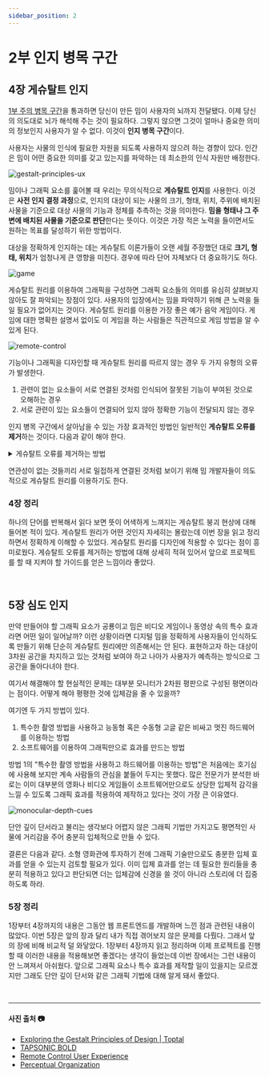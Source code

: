```yaml
---
sidebar_position: 2
---
```


# 2부 인지 병목 구간

## 4장 게슈탈트 인지

[1부 주의 병목 구간](https://deeming-reading.vercel.app/bottlenecks/the-bottlenecks-of-attention/)을 통과하면 당신이 만든 밈이 사용자의 뇌까지 전달됐다. 이제 당신의 의도대로 뇌가 해석해 주는 것이 필요하다. 그렇지 않으면 그것이 얼마나 중요한 의미의 정보인지 사용자가 알 수 없다. 이것이 **인지 병목 구간**이다.

사용자는 사물의 인식에 필요한 자원을 되도록 사용하지 않으려 하는 경향이 있다. 인간은 밈이 어떤 중요한 의미를 갖고 있는지를 파악하는 데 최소한의 인식 자원만 배정한다.

![gestalt-principles-ux](./images/gestalt-principles-ux.png)

밈이나 그래픽 요소를 훑어볼 때 우리는 무의식적으로 **게슈탈트 인지**를 사용한다. 이것은 **사전 인지 결정 과정**으로, 인지의 대상이 되는 사물의 크기, 형태, 위치, 주위에 배치된 사물을 기준으로 대상 사물의 기능과 정체를 추측하는 것을 의미한다. **밈을 형태나 그 주변에 배치된 사물을 기준으로 판단**한다는 뜻이다. 이것은 가장 적은 노력을 들이면서도 원하는 목표를 달성하기 위한 방법이다.

대상을 정확하게 인지하는 데는 게슈탈트 이론가들이 오랜 세월 주장했던 대로 **크기, 형태, 위치**가 엄청나게 큰 영향을 미친다. 경우에 따라 단어 자체보다 더 중요하기도 하다.

![game](./images/game.png)

게슈탈트 원리를 이용하여 그래픽을 구성하면 그래픽 요소들의 의미를 유심히 살펴보지 않아도 잘 파악되는 장점이 있다. 사용자의 입장에서는 밈을 파악하기 위해 큰 노력을 들일 필요가 없어지는 것이다. 게슈탈트 원리를 이용한 가장 좋은 예가 음악 게임이다. 게임에 대한 명확한 설명서 없이도 이 게임을 하는 사람들은 직관적으로 게임 방법을 알 수 있게 된다.

![remote-control](./images/remote-control.png)

기능이나 그래픽을 디자인할 때 게슈탈트 원리를 따르지 않는 경우 두 가지 유형의 오류가 발생한다.

1. 관련이 없는 요소들이 서로 연결된 것처럼 인식되어 잘못된 기능이 부여된 것으로 오해하는 경우
2. 서로 관련이 있는 요소들이 연결되어 있지 않아 정확한 기능이 전달되지 않는 경우

인지 병목 구간에서 살아남을 수 있는 가장 효과적인 방법인 일반적인 **게슈탈트 오류를 제거**하는 것이다. 다음과 같이 해야 한다.

<details>

<summary>게슈탈트 오류를 제거하는 방법</summary>

-   근접한 거리에 있는 경우, 중요한 링크를 웹 사이트 내에 일반적으로 광고가 게재되는 위치에서 다른 곳으로 옮긴다.
-   색깔이나 형태가 비슷한 경우, 클릭이 가능한 링크는 다른 색깔을 사용한다. 일반적인 텍스트를 파란색 혹은 밑줄로 표시를 하지 않는다.
-   크기나 형태가 비슷한 경우, 비디오를 재생하는 버튼을 표시하기 위해서 오른쪽을 향하고 있는 삼각형 외에는 쓰지 않는다.
-   같은 방향으로 움직이고 있는 경우, 위저드 스텝이나 체크아웃 프로세스를 탭으로 보이지 말고 화살표나 선으로 표시하라.
-   같은 선상에 있는 경우, 서로 연관 있는 요소들은 수평 이동 창에 표시하고 관련성 없는 것들은 제외하라.
-   같은 구역에 있는 경우, 서로 연관 있는 요소들은 박스 표시로 묶어 주고 관련성 없는 것들은 박스 바깥에 위치시켜라.
-   그래픽적으로 연결할 경우, 선을 긋고 점을 연결하라.

</details>

연관성이 없는 것들끼리 서로 밀접하게 연결된 것처럼 보이기 위해 밈 개발자들이 의도적으로 게슈탈트 원리를 이용하기도 한다.

### 4장 정리

하나의 단어를 반복해서 읽다 보면 뜻이 어색하게 느껴지는 게슈탈트 붕괴 현상에 대해 들어본 적이 있다. 게슈탈트 원리가 어떤 것인지 자세히는 몰랐는데 이번 장을 읽고 정리하면서 정확하게 이해할 수 있었다. 게슈탈트 원리를 디자인에 적용할 수 있다는 점이 흥미로웠다. 게슈탈트 오류를 제거하는 방법에 대해 상세히 적혀 있어서 앞으로 프로젝트를 할 때 지켜야 할 가이드를 얻은 느낌이라 좋았다.

<br />

## 5장 심도 인지

만약 만들어야 할 그래픽 요소가 공룡이고 밈은 비디오 게임이나 동영상 속의 특수 효과라면 어떤 일이 일어날까? 이런 상황이라면 디지털 밈을 정확하게 사용자들이 인식하도록 만들기 위해 단순히 게슈탈트 원리에만 의존해서는 안 된다. 표현하고자 하는 대상이 3차원 공간을 차지하고 있는 것처럼 보여야 하고 나아가 사용자가 예측하는 방식으로 그 공간을 돌아다녀야 한다.

여기서 해결해야 할 현실적인 문제는 대부분 모니터가 2차원 평판으로 구성된 평면이라는 점이다. 어떻게 해야 평평한 것에 입체감을 줄 수 있을까?

여기엔 두 가지 방법이 있다.

1. 특수한 촬영 방법을 사용하고 능동형 혹은 수동형 고글 같은 비싸고 멋진 하드웨어를 이용하는 방법
2. 소프트웨어를 이용하여 그래픽만으로 효과를 만드는 방법

방법 1의 "특수한 촬영 방법을 사용하고 하드웨어를 이용하는 방법"은 처음에는 호기심에 사용해 보지만 계속 사람들의 관심을 붙들어 두지는 못했다. 많은 전문가가 분석한 바로는 이미 대부분의 영화나 비디오 게임들이 소프트웨어만으로도 상당한 입체적 감각을 느낄 수 있도록 그래픽 효과를 적용하여 제작하고 있다는 것이 가장 큰 이유였다.

![monocular-depth-cues](./images/monocular-depth-cues.png)

단안 깊이 단서라고 불리는 생각보다 어렵지 않은 그래픽 기법만 가지고도 평면적인 사물에 거리감을 주어 충분히 입체적으로 만들 수 있다.

결론은 다음과 같다. 소형 영화관에 투자하기 전에 그래픽 기술만으로도 충분한 입체 효과를 얻을 수 있는지 검토할 필요가 있다. 이미 입체 효과를 얻는 데 필요한 원리들을 충분히 적용하고 있다고 판단되면 더는 입체감에 신경을 쓸 것이 아니라 스토리에 더 집중하도록 하라.

### 5장 정리

1장부터 4장까지의 내용은 그동안 웹 프론트엔드를 개발하며 느낀 점과 관련된 내용이 많았다. 이번 5장은 앞의 장과 달리 내가 직접 겪어보지 않은 문제를 다뤘다. 그래서 앞의 장에 비해 비교적 덜 와닿았다. 1장부터 4장까지 읽고 정리하며 이제 프로젝트를 진행할 때 이러한 내용을 적용해보면 좋겠다는 생각이 들었는데 이번 장에서는 그런 내용이 안 느껴져서 아쉬웠다. 앞으로 그래픽 요소나 특수 효과를 제작할 일이 있을지는 모르겠지만 그래도 단안 깊이 단서와 같은 그래픽 기법에 대해 알게 돼서 좋았다.

<br />

<hr />

#### 사진 출처 📷

-   [Exploring the Gestalt Principles of Design | Toptal](https://www.toptal.com/designers/ui/gestalt-principles-of-design)
-   [TAPSONIC BOLD](https://store.steampowered.com/app/938220/TAPSONIC_BOLD/)
-   [Remote Control User Experience](https://www.pngitem.com/middle/hmxTmhJ_remote-control-user-experience-hd-png-download/)
-   [Perceptual Organization](https://jackwestin.com/resources/mcat-content/perception/perceptual-organization)

